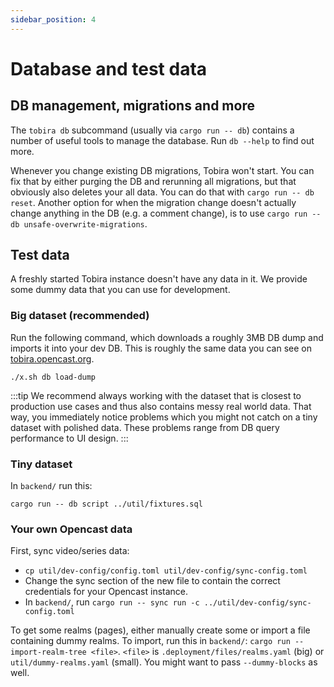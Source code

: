 ```yaml
---
sidebar_position: 4
---
```


# Database and test data

## DB management, migrations and more

The `tobira db` subcommand (usually via `cargo run -- db`) contains a number of useful tools to manage the database.
Run `db --help` to find out more.

Whenever you change existing DB migrations, Tobira won't start.
You can fix that by either purging the DB and rerunning all migrations, but that obviously also deletes your all data.
You can do that with `cargo run -- db reset`.
Another option for when the migration change doesn't actually change anything in the DB (e.g. a comment change), is to use `cargo run -- db unsafe-overwrite-migrations`.


## Test data

A freshly started Tobira instance doesn't have any data in it.
We provide some dummy data that you can use for development.


### Big dataset (recommended)

Run the following command, which downloads a roughly 3MB DB dump and imports it into your dev DB.
This is roughly the same data you can see on [tobira.opencast.org](tobira.opencast.org).

```shell
./x.sh db load-dump
```
:::tip
We recommend always working with the dataset that is closest to production use cases and thus also contains messy real world data.
That way, you immediately notice problems which you might not catch on a tiny dataset with polished data.
These problems range from DB query performance to UI design.
:::

### Tiny dataset

In `backend/` run this:

```shell
cargo run -- db script ../util/fixtures.sql
```

### Your own Opencast data

First, sync video/series data:
- `cp util/dev-config/config.toml util/dev-config/sync-config.toml`
- Change the sync section of the new file to contain the correct credentials for your Opencast instance.
- In `backend/`, run `cargo run -- sync run -c ../util/dev-config/sync-config.toml`


To get some realms (pages), either manually create some or import a file containing dummy realms.
To import, run this in `backend/`: `cargo run -- import-realm-tree <file>`.
`<file>` is `.deployment/files/realms.yaml` (big) or `util/dummy-realms.yaml` (small).
You might want to pass `--dummy-blocks` as well.

